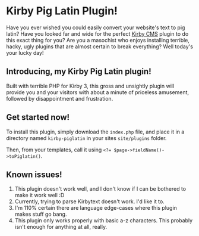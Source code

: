 # Kirby Pig Latin Plugin!

Have you ever wished you could easily convert your website's text to pig latin? Have you looked far and wide for the perfect [Kirby CMS](https://getkirby.com/) plugin to do this exact thing for you? Are you a masochist who enjoys installing terrible, hacky, ugly plugins that are almost certain to break everything? Well today's your lucky day!

## Introducing, my Kirby Pig Latin plugin!

Built with terrible PHP for Kirby 3, this gross and unsightly plugin will provide you and your visitors with about a minute of priceless amusement, followed by disappointment and frustration.

## Get started now!

To install this plugin, simply download the `index.php` file, and place it in a directory named `kirby-piglatin` in your sites `site/plugins` folder.

Then, from your templates, call it using `<?= $page->fieldName()->toPiglatin()`.

## Known issues!

1. This plugin doesn't work well, and I don't know if I can be bothered to make it work well :D
2. Currently, trying to parse Kirbytext doesn't work. I'd like it to.
3. I'm 110% certain there are language edge-cases where this plugin makes stuff go bang.
4. This plugin only works properly with basic a-z characters. This probably isn't enough for anything at all, really.